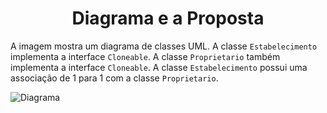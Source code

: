 <h1 align="center">Diagrama e a Proposta</h1>

A imagem mostra um diagrama de classes UML. 
A classe `Estabelecimento` implementa a interface `Cloneable`. 
A classe `Proprietario` também implementa a interface `Cloneable`. 
A classe `Estabelecimento` possui uma associação de 1 para 1 com a classe `Proprietario`. 

![](./docs/diagram.jpg?raw=true "Diagrama")
